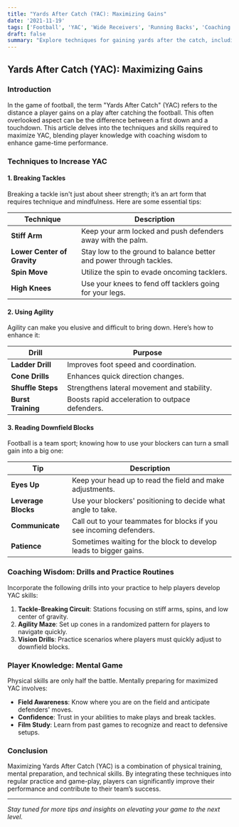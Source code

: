 ```yaml
---
title: "Yards After Catch (YAC): Maximizing Gains"
date: '2021-11-19'
tags: ['Football', 'YAC', 'Wide Receivers', 'Running Backs', 'Coaching', 'Skills Development', 'Agility', 'Tackling', 'Offense']
draft: false
summary: "Explore techniques for gaining yards after the catch, including breaking tackles, using agility, and reading downfield blocks."
---
```


## Yards After Catch (YAC): Maximizing Gains

### Introduction

In the game of football, the term "Yards After Catch" (YAC) refers to the distance a player gains on a play after catching the football. This often overlooked aspect can be the difference between a first down and a touchdown. This article delves into the techniques and skills required to maximize YAC, blending player knowledge with coaching wisdom to enhance game-time performance.

### Techniques to Increase YAC

#### 1. Breaking Tackles

Breaking a tackle isn't just about sheer strength; it’s an art form that requires technique and mindfulness. Here are some essential tips:

| Technique       | Description                                              |
|-----------------|----------------------------------------------------------|
| **Stiff Arm**   | Keep your arm locked and push defenders away with the palm.|
| **Lower Center of Gravity** | Stay low to the ground to balance better and power through tackles.|
| **Spin Move**   | Utilize the spin to evade oncoming tacklers.              |
| **High Knees**  | Use your knees to fend off tacklers going for your legs.  |

#### 2. Using Agility

Agility can make you elusive and difficult to bring down. Here’s how to enhance it:

| Drill                  | Purpose                                                     |
|------------------------|-------------------------------------------------------------|
| **Ladder Drill**       | Improves foot speed and coordination.                       |
| **Cone Drills**        | Enhances quick direction changes.                           |
| **Shuffle Steps**      | Strengthens lateral movement and stability.                  |
| **Burst Training**     | Boosts rapid acceleration to outpace defenders.             |

#### 3. Reading Downfield Blocks

Football is a team sport; knowing how to use your blockers can turn a small gain into a big one:

| Tip                                | Description                                                                 |
|------------------------------------|-----------------------------------------------------------------------------|
| **Eyes Up**                        | Keep your head up to read the field and make adjustments.                   |
| **Leverage Blocks**                | Use your blockers' positioning to decide what angle to take.                |
| **Communicate**                    | Call out to your teammates for blocks if you see incoming defenders.         |
| **Patience**                       | Sometimes waiting for the block to develop leads to bigger gains.           |

### Coaching Wisdom: Drills and Practice Routines

Incorporate the following drills into your practice to help players develop YAC skills:

1. **Tackle-Breaking Circuit**: Stations focusing on stiff arms, spins, and low center of gravity.
2. **Agility Maze**: Set up cones in a randomized pattern for players to navigate quickly.
3. **Vision Drills**: Practice scenarios where players must quickly adjust to downfield blocks.

### Player Knowledge: Mental Game

Physical skills are only half the battle. Mentally preparing for maximized YAC involves:

- **Field Awareness**: Know where you are on the field and anticipate defenders' moves.
- **Confidence**: Trust in your abilities to make plays and break tackles.
- **Film Study**: Learn from past games to recognize and react to defensive setups.

### Conclusion

Maximizing Yards After Catch (YAC) is a combination of physical training, mental preparation, and technical skills. By integrating these techniques into regular practice and game-play, players can significantly improve their performance and contribute to their team’s success.

---

*Stay tuned for more tips and insights on elevating your game to the next level.*
```